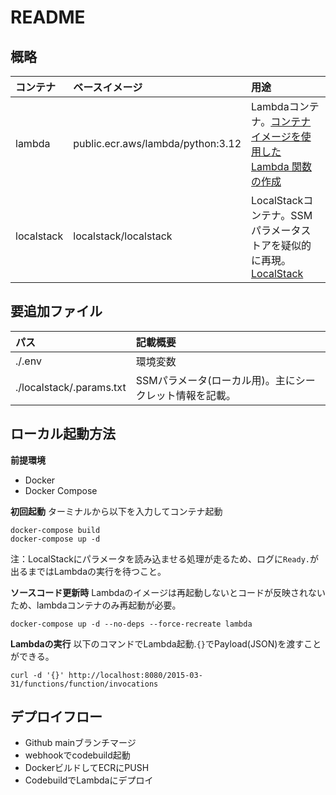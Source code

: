 # README
## 概略

| コンテナ | ベースイメージ | 用途 |
| :-- | :-- | :-- |
| lambda | public.ecr.aws/lambda/python:3.12 | Lambdaコンテナ。[コンテナイメージを使用した Lambda 関数の作成](https://docs.aws.amazon.com/ja_jp/lambda/latest/dg/images-create.html)| 
| localstack | localstack/localstack | LocalStackコンテナ。SSMパラメータストアを疑似的に再現。[LocalStack](https://www.localstack.cloud/)|

## 要追加ファイル

| パス | 記載概要 |
| :-- | :-- |
| ./.env | 環境変数 |
| ./localstack/.params.txt | SSMパラメータ(ローカル用)。主にシークレット情報を記載。|

## ローカル起動方法
**前提環境**
- Docker
- Docker Compose

**初回起動**
ターミナルから以下を入力してコンテナ起動
```
docker-compose build
docker-compose up -d
```

注：LocalStackにパラメータを読み込ませる処理が走るため、ログに``Ready.``が出るまではLambdaの実行を待つこと。


**ソースコード更新時**
Lambdaのイメージは再起動しないとコードが反映されないため、lambdaコンテナのみ再起動が必要。

```
docker-compose up -d --no-deps --force-recreate lambda
```

**Lambdaの実行**
以下のコマンドでLambda起動.``{}``でPayload(JSON)を渡すことができる。

```
curl -d '{}' http://localhost:8080/2015-03-31/functions/function/invocations
```

## デプロイフロー
- Github mainブランチマージ
- webhookでcodebuild起動
- DockerビルドしてECRにPUSH
- CodebuildでLambdaにデプロイ
